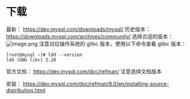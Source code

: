 # 下载
最新： https://dev.mysql.com/downloads/mysql/
历史版本： https://downloads.mysql.com/archives/community/
选择合适的版本：
![image.png](https://notes-ming.oss-cn-beijing.aliyuncs.com/images/20250325193722414.png)
注意对应操作系统的 glibc 版本，使用以下命令查看 glibc 版本：
```shell
[root@mysql ~]# ldd --version 
ldd (GNU libc) 2.28
```

官方文档：
https://dev.mysql.com/doc/refman/
注意选择文档版本


安装：
https://dev.mysql.com/doc/refman/8.0/en/installing-source-distribution.html





